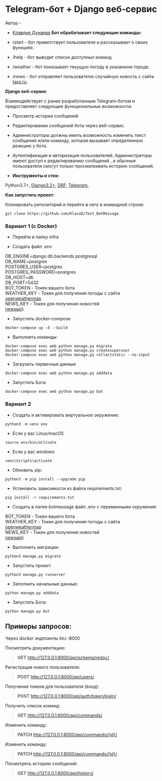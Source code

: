 # Telegram-бот + Django веб-сервис

Автор - 
*   [Клавдия Дунаева](https://www.t.me/klodunaeva)
**Бот обрабатывает следующие команды:**

* /start - бот приветствует пользователя и рассказывает о своих функциях.
* /help - бот выводит список доступных команд.
* /weather - бот показывает текущую погоду в указанном городе.
* /news - бот отправляет пользователю случайную новость с сайта [tass.ru](https://tass.ru/).

**Django веб-сервис**

Взаимодействует с ранее разработанным Telegram-ботом и предоставляет следующие функциональные возможности:

* Просмотр истории сообщений
* Редактирование сообщений бота через веб-сервис. 
* Администраторы должны иметь возможность изменить текст сообщения и/или команду, которая вызывает определенную реакцию у бота.
* Аутентификация и авторизация пользователей. Администраторы имеют доступ к редактированию сообщений , а обычные пользователи смогут только просматривать историю сообщений.

* **Инструменты и стек:**

Python3.7+,
[Django3.2+](https://www.djangoproject.com/),
[DRF](https://www.django-rest-framework.org/),
[Telegram](https://github.com/python-telegram-bot/python-telegram-bot),


**Как запустить проект:**

Клонировать репозиторий и перейти в него в командной строке:

```
git clone https://github.com/KlavaD/Test_BotMessage
```

### Вариант 1 (с Docker)

* Перейти в папку infra

* Создать файл .env

DB_ENGINE=django.db.backends.postgresql\
DB_NAME=postgres\
POSTGRES_USER=postgres\
POSTGRES_PASSWORD=postgres\
DB_HOST=db\
DB_PORT=5432\
BOT_TOKEN - Токен вашего бота\
WEATHER_KEY - Токен для получения погоды с сайта\
[openweathermap](https://openweathermap.org/api)\
NEWS_KEY - Токен для получения новостей\
[newsapi](https://newsapi.org/)\

* Запустить docker-compose

```
docker-compose up -d --build
```
* Выполнить команды:

```
docker-compose exec web python manage.py migrate
docker-compose exec web python manage.py createsuperuser
docker-compose exec web python manage.py collectstatic --no-input
```
* Загрузить первичные данные

```
docker-compose exec web python manage.py adddata
```
* Запустить Бота:

```
docker-compose exec web python manage.py bot
```

### Вариант 2

* Создать и активировать виртуальное окружение:

```
python3 -m venv env
```

* Если у вас Linux/macOS

```
source env/bin/activate
```

* Если у вас windows

```
venv\Scripts\activate
```

* Обновить pip:

```
python3 -m pip install --upgrade pip
```

* Установить зависимости из файла requirements.txt:

```
pip install -r requirements.txt
```

* Создать в папке botmessage файл .env с переменными окружения:

BOT_TOKEN - Токен вашего бота\
WEATHER_KEY - Токен для получения погоды с сайта\
[openweathermap](https://openweathermap.org/api)\
NEWS_KEY - Токен для получения новостей\
[newsapi](https://newsapi.org/)\

* Выполнить миграции:

```
python3 manage.py migrate
```

* Запустить проект:

```
python3 manage.py runserver
```
* Заполнить начальные данные:

```
python manage.py adddata
```
* Запустить Бота:

```
python manage.py bot
```

## Примеры запросов: ##

*Через docker эндпоинты без* :8000

Посмотреть документацию:
>**GET** http://127.0.0.1:8000/api/schema/redoc/

Регистрация нового пользователя:
>**POST** http://127.0.0.1:8000/api/users/

Получение токена для пользователя (вход):
>**POST** http://127.0.0.1:8000/api/auth/token/login/

Получить список команд:
>**GET** http://127.0.0.1:8000/api/commands/

Изменить команду:
>**PATCH** http://127.0.0.1:8000/api/commands/{id}/

Изменить команду:
>**PATCH** http://127.0.0.1:8000/api/commands/{id}/

Посмотреть историю сообщений:
>**GET** http://127.0.0.1:8000/api/history/
